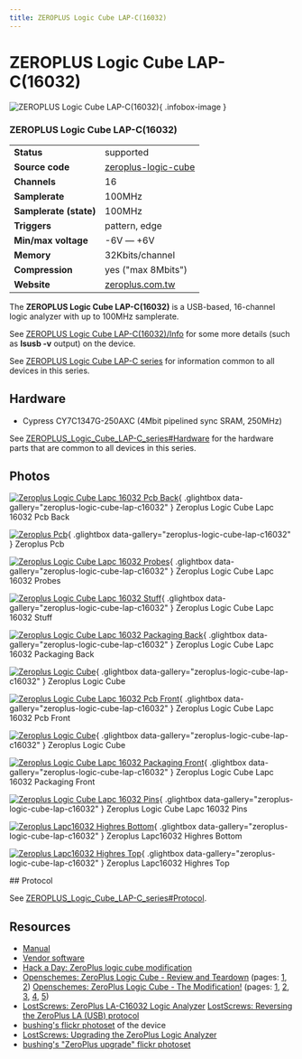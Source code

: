 ```yaml
---
title: ZEROPLUS Logic Cube LAP-C(16032)
---
```


# ZEROPLUS Logic Cube LAP-C(16032)

<div class="infobox" markdown>

![ZEROPLUS Logic Cube LAP-C(16032)](./img/Zeroplus_logic_cube_lapc_16032_pcb_back.jpg){ .infobox-image }

### ZEROPLUS Logic Cube LAP-C(16032)

| | |
|---|---|
| **Status** | supported |
| **Source code** | [zeroplus-logic-cube](https://github.com/OpenTraceLab/OpenTraceCapture/tree/main/src/hardware/zeroplus-logic-cube) |
| **Channels** | 16 |
| **Samplerate** | 100MHz |
| **Samplerate (state)** | 100MHz |
| **Triggers** | pattern, edge |
| **Min/max voltage** | -6V — +6V |
| **Memory** | 32Kbits/channel |
| **Compression** | yes ("max 8Mbits") |
| **Website** | [zeroplus.com.tw](http://www.zeroplus.com.tw/logic-analyzer_en/products.php?pdn=1&amp;product_id=253) |

</div>

The **ZEROPLUS Logic Cube LAP-C(16032)** is a USB-based, 16-channel logic analyzer with up to 100MHz samplerate.

See [ZEROPLUS Logic Cube LAP-C(16032)/Info](https://sigrok.org/wiki/ZEROPLUS_Logic_Cube_LAP-C(16032)/Info) for some more details (such as **lsusb -v** output) on the device.

See [ZEROPLUS Logic Cube LAP-C series](https://sigrok.org/wiki/ZEROPLUS_Logic_Cube_LAP-C_series) for information common to all devices in this series.

## Hardware
- Cypress CY7C1347G-250AXC (4Mbit pipelined sync SRAM, 250MHz)

See [ZEROPLUS_Logic_Cube_LAP-C_series#Hardware](https://sigrok.org/wiki/ZEROPLUS_Logic_Cube_LAP-C_series#Hardware) for the hardware parts that are common to all devices in this series.

## Photos

<div class="photo-grid" markdown>

[![Zeroplus Logic Cube Lapc 16032 Pcb Back](./img/Zeroplus_logic_cube_lapc_16032_pcb_back.jpg)](./img/Zeroplus_logic_cube_lapc_16032_pcb_back.jpg "Zeroplus Logic Cube Lapc 16032 Pcb Back"){ .glightbox data-gallery="zeroplus-logic-cube-lap-c16032" }
<span class="caption">Zeroplus Logic Cube Lapc 16032 Pcb Back</span>

[![Zeroplus Pcb](./img/Zeroplus-pcb.jpg)](./img/Zeroplus-pcb.jpg "Zeroplus Pcb"){ .glightbox data-gallery="zeroplus-logic-cube-lap-c16032" }
<span class="caption">Zeroplus Pcb</span>

[![Zeroplus Logic Cube Lapc 16032 Probes](./img/Zeroplus_logic_cube_lapc_16032_probes.jpg)](./img/Zeroplus_logic_cube_lapc_16032_probes.jpg "Zeroplus Logic Cube Lapc 16032 Probes"){ .glightbox data-gallery="zeroplus-logic-cube-lap-c16032" }
<span class="caption">Zeroplus Logic Cube Lapc 16032 Probes</span>

[![Zeroplus Logic Cube Lapc 16032 Stuff](./img/Zeroplus_logic_cube_lapc_16032_stuff.jpg)](./img/Zeroplus_logic_cube_lapc_16032_stuff.jpg "Zeroplus Logic Cube Lapc 16032 Stuff"){ .glightbox data-gallery="zeroplus-logic-cube-lap-c16032" }
<span class="caption">Zeroplus Logic Cube Lapc 16032 Stuff</span>

[![Zeroplus Logic Cube Lapc 16032 Packaging Back](./img/Zeroplus_logic_cube_lapc_16032_packaging_back.jpg)](./img/Zeroplus_logic_cube_lapc_16032_packaging_back.jpg "Zeroplus Logic Cube Lapc 16032 Packaging Back"){ .glightbox data-gallery="zeroplus-logic-cube-lap-c16032" }
<span class="caption">Zeroplus Logic Cube Lapc 16032 Packaging Back</span>

[![Zeroplus Logic Cube](./img/Zeroplus_Logic_Cube.jpg)](./img/Zeroplus_Logic_Cube.jpg "Zeroplus Logic Cube"){ .glightbox data-gallery="zeroplus-logic-cube-lap-c16032" }
<span class="caption">Zeroplus Logic Cube</span>

[![Zeroplus Logic Cube Lapc 16032 Pcb Front](./img/Zeroplus_logic_cube_lapc_16032_pcb_front.jpg)](./img/Zeroplus_logic_cube_lapc_16032_pcb_front.jpg "Zeroplus Logic Cube Lapc 16032 Pcb Front"){ .glightbox data-gallery="zeroplus-logic-cube-lap-c16032" }
<span class="caption">Zeroplus Logic Cube Lapc 16032 Pcb Front</span>

[![Zeroplus Logic Cube](./img/Zeroplus_Logic_Cube.png)](./img/Zeroplus_Logic_Cube.png "Zeroplus Logic Cube"){ .glightbox data-gallery="zeroplus-logic-cube-lap-c16032" }
<span class="caption">Zeroplus Logic Cube</span>

[![Zeroplus Logic Cube Lapc 16032 Packaging Front](./img/Zeroplus_logic_cube_lapc_16032_packaging_front.jpg)](./img/Zeroplus_logic_cube_lapc_16032_packaging_front.jpg "Zeroplus Logic Cube Lapc 16032 Packaging Front"){ .glightbox data-gallery="zeroplus-logic-cube-lap-c16032" }
<span class="caption">Zeroplus Logic Cube Lapc 16032 Packaging Front</span>

[![Zeroplus Logic Cube Lapc 16032 Pins](./img/Zeroplus_logic_cube_lapc_16032_pins.jpg)](./img/Zeroplus_logic_cube_lapc_16032_pins.jpg "Zeroplus Logic Cube Lapc 16032 Pins"){ .glightbox data-gallery="zeroplus-logic-cube-lap-c16032" }
<span class="caption">Zeroplus Logic Cube Lapc 16032 Pins</span>

[![Zeroplus Lapc16032 Highres Bottom](./img/Zeroplus_LAPC16032_highres_bottom.jpg)](./img/Zeroplus_LAPC16032_highres_bottom.jpg "Zeroplus Lapc16032 Highres Bottom"){ .glightbox data-gallery="zeroplus-logic-cube-lap-c16032" }
<span class="caption">Zeroplus Lapc16032 Highres Bottom</span>

[![Zeroplus Lapc16032 Highres Top](./img/Zeroplus_LAPC16032_highres_top.jpg)](./img/Zeroplus_LAPC16032_highres_top.jpg "Zeroplus Lapc16032 Highres Top"){ .glightbox data-gallery="zeroplus-logic-cube-lap-c16032" }
<span class="caption">Zeroplus Lapc16032 Highres Top</span>

</div>
## Protocol

See [ZEROPLUS_Logic_Cube_LAP-C_series#Protocol](https://sigrok.org/wiki/ZEROPLUS_Logic_Cube_LAP-C_series#Protocol).

## Resources
- [Manual](http://www.zeroplus.com.tw/software_download/lac_manual_Standard_V31202_en.zip)
- [Vendor software](http://www.zeroplus.com.tw/logic-analyzer_en/technical_support_search.php?model=LAP-C%2816032%29&class1=1)
- [Hack a Day: ZeroPlus logic cube modification](http://hackaday.com/2010/03/30/zeroplus-logic-cube-modification/)
- [Openschemes: ZeroPlus Logic Cube - Review and Teardown](http://www.openschemes.com/modules/wordpress/2010/03/23/zeroplus-logic-cube-review-and-teardown/) (pages: [1](http://www.openschemes.com/modules/wordpress/2010/03/23/zeroplus-logic-cube-review-and-teardown/), [2](http://www.openschemes.com/modules/wordpress/2010/03/23/zeroplus-logic-cube-review-and-teardown/2/))
[Openschemes: ZeroPlus Logic Cube - The Modification!](http://www.openschemes.com/modules/wordpress/2010/03/27/zeroplus-logic-cube-the-modification/) (pages: [1](http://www.openschemes.com/modules/wordpress/2010/03/27/zeroplus-logic-cube-the-modification/), [2](http://www.openschemes.com/modules/wordpress/2010/03/27/zeroplus-logic-cube-the-modification/2/), [3](http://www.openschemes.com/modules/wordpress/2010/03/27/zeroplus-logic-cube-the-modification/3/), [4](http://www.openschemes.com/modules/wordpress/2010/03/27/zeroplus-logic-cube-the-modification/4/), [5](http://www.openschemes.com/modules/wordpress/2010/03/27/zeroplus-logic-cube-the-modification/5/))
- [LostScrews: ZeroPlus LA-C16032 Logic Analyzer](http://lostscrews.com/viewtopic.php?f=8&t=8)
[LostScrews: Reversing the ZeroPlus LA (USB) protocol](http://lostscrews.com/viewtopic.php?f=10&t=33)
- [bushing's flickr photoset](http://www.flickr.com/photos/bushing/sets/72157622677006648/) of the device
- [LostScrews: Upgrading the ZeroPlus Logic Analyzer](http://lostscrews.com/viewtopic.php?f=16&t=84)
- [bushing's "ZeroPlus upgrade" flickr photoset](http://www.flickr.com/photos/bushing/sets/72157623474049085/)

